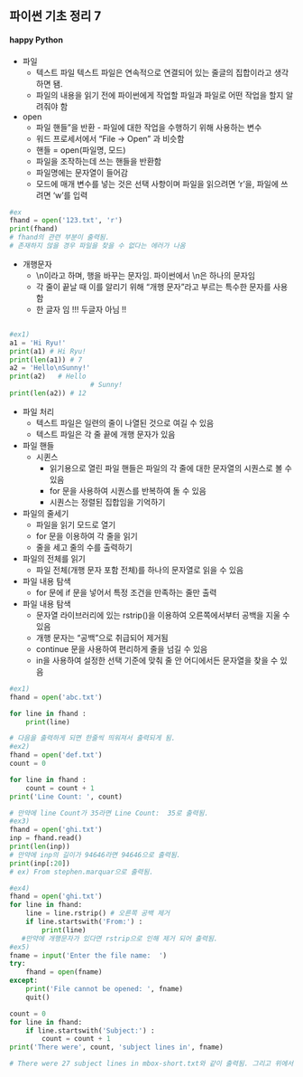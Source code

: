 ## 파이썬 기초 정리 7


#### happy Python

- 파일
  - 텍스트 파일
    텍스트 파일은 연속적으로 연결되어 있는 줄글의 집합이라고 생각하면 됌.
  - 파일의 내용을 읽기 전에 파이썬에게 작업할 파일과 파일로 어떤 작업을 할지 알려줘야 함
- open
  - 파일 핸들”을 반환 - 파일에 대한 작업을 수행하기 위해 사용하는 변수
  - 워드 프로세서에서 “File -> Open” 과 비슷함
  - 핸들 = open(파일명, 모드)
  - 파일을 조작하는데 쓰는 핸들을 반환함
  - 파일명에는 문자열이 들어감
  - 모드에 매개 변수를 넣는 것은 선택 사항이며 파일을 읽으려면 ‘r’을, 파일에 쓰려면 ‘w’를 입력
```Python
#ex
fhand = open('123.txt', 'r')
print(fhand)
# fhand의 관련 부분이 출력됨.
# 존재하지 않을 경우 파일을 찾을 수 없다는 에러가 나옴
```
- 개행문자
  - \n이라고 하며, 행을 바꾸는 문자임. 파이썬에서 \n은 하나의 문자임
  - 각 줄이 끝날 때 이를 알리기 위해 “개행 문자”라고 부르는 특수한 문자를 사용함
  - 한 글자 임 !!! 두글자 아님 !!
```Python

#ex1)
a1 = 'Hi Ryu!'
print(a1) # Hi Ryu!
print(len(a1)) # 7
a2 = 'Hello\nSunny!'
print(a2)   # Hello
				    # Sunny!
print(len(a2)) # 12
```
- 파일 처리
  - 텍스트 파일은 일련의 줄이 나열된 것으로 여길 수 있음
  - 텍스트 파일은 각 줄 끝에 개행 문자가 있음
- 파일 핸들
  - 시퀸스
    - 읽기용으로 열린 파일 핸들은 파일의 각 줄에 대한 문자열의 시퀀스로 볼 수 있음
    - for 문을 사용하여 시퀀스를 반복하여 돌 수 있음
    - 시퀀스는 정렬된 집합임을 기억하기
- 파일의 줄세기
  - 파일을 읽기 모드로 열기
  - for 문을 이용하여 각 줄을 읽기
  - 줄을 세고 줄의 수를 출력하기
- 파일의 전체를 읽기
  - 파일 전체(개행 문자 포함 전체)를 하나의 문자열로 읽을 수 있음
- 파일 내용 탐색
  - for 문에 if 문을 넣어서 특정 조건을 만족하는 줄만 출력
- 파일 내용 탐색
  - 문자열 라이브러리에 있는 rstrip()을 이용하여 오른쪽에서부터 공백을 지울 수 있음
  - 개행 문자는 “공백”으로 취급되어 제거됨
  - continue 문을 사용하여 편리하게 줄을 넘길 수 있음
  - in을 사용하여 설정한 선택 기준에 맞춰 줄 안 어디에서든 문자열을 찾을 수 있음
```Python
#ex1)
fhand = open('abc.txt')

for line in fhand :
    print(line)

# 다음을 출력하게 되면 한줄씩 띄워져서 출력되게 됨.
#ex2)
fhand = open('def.txt')
count = 0

for line in fhand :
    count = count + 1
print('Line Count: ', count)

# 만약에 line Count가 35라면 Line Count:  35로 출력됨.
#ex3)
fhand = open('ghi.txt')
inp = fhand.read()
print(len(inp))
# 만약에 inp의 길이가 94646라면 94646으로 출력됨.
print(inp[:20])
# ex) From stephen.marquar으로 출력됨.

#ex4)
fhand = open('ghi.txt')
for line in fhand:
    line = line.rstrip() # 오른쪽 공백 제거
    if line.startswith('From:') :
        print(line)
   #만약에 개행문자가 있다면 rstrip으로 인해 제거 되어 출력됨.
#ex5)
fname = input('Enter the file name:  ')
try:
    fhand = open(fname)
except:
    print('File cannot be opened: ', fname)
    quit()

count = 0
for line in fhand:
    if line.startswith('Subject:') :
        count = count + 1
print('There were', count, 'subject lines in', fname)

# There were 27 subject lines in mbox-short.txt와 같이 출력됨. 그리고 위에서는 에러를 방지하기 위해 try, except를 사용함
```
